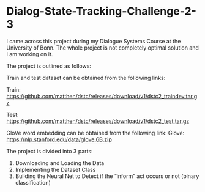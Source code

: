# Dialog-State-Tracking-Challenge-2-3

I came across this project during my Dialogue Systems Course at the University of Bonn.  The whole project is not completely optimal solution and I am working on it. 

The project is outlined as follows:

Train and test dataset can be obtained from the following links:

Train:    https://github.com/matthen/dstc/releases/download/v1/dstc2_traindev.tar.gz

Test: https://github.com/matthen/dstc/releases/download/v1/dstc2_test.tar.gz


GloVe word embedding can be obtained from the following link:
Glove: https://nlp.stanford.edu/data/glove.6B.zip

The project is divided into 3 parts:

1. Downloading and Loading the Data
2. Implementing the Dataset Class
3. Building the Neural Net to Detect if the “inform” act occurs or not (binary classification)